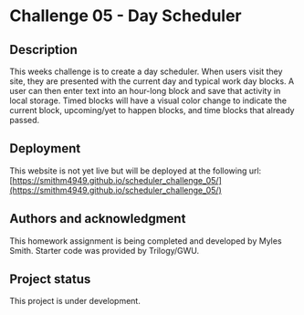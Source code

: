 # Challenge 05 - Day Scheduler

## Description

This weeks challenge is to create a day scheduler. When users visit they site, they are presented with the current day and typical work day blocks. A user can then enter text into an hour-long block and save that activity in local storage. Timed blocks will have a visual color change to indicate the current block, upcoming/yet to happen blocks, and time blocks that already passed.

## Deployment

This website is not yet live but will be deployed at the following url:
[https://smithm4949.github.io/scheduler_challenge_05/](https://smithm4949.github.io/scheduler_challenge_05/)

## Authors and acknowledgment

This homework assignment is being completed and developed by Myles Smith. Starter code was provided by Trilogy/GWU.

## Project status

This project is under development.
